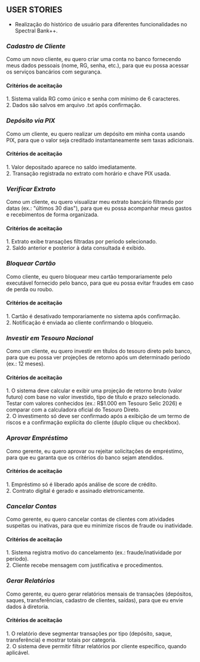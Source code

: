 <h2>USER STORIES</h2>
 
- Realização do histórico de usuário para diferentes funcionalidades no Spectral Bank++.

_<h3>Cadastro de Cliente</h3>_
Como um novo cliente,
eu quero criar uma conta no banco fornecendo meus dados pessoais (nome, RG, senha, etc.),
para que eu possa acessar os serviços bancários com segurança.

<h4>Critérios de aceitação</h4>
1. Sistema valida RG como único e senha com mínimo de 6 caracteres.<br>
2. Dados são salvos em arquivo .txt após confirmação.<br>

_<h3>Depósito via PIX</h3>_
Como um cliente,
eu quero realizar um depósito em minha conta usando PIX,
para que o valor seja creditado instantaneamente sem taxas adicionais.

<h4>Critérios de aceitação</h4>
1. Valor depositado aparece no saldo imediatamente.<br>
2. Transação registrada no extrato com horário e chave PIX usada.<br>

_<h3>Verificar Extrato</h3>_
Como um cliente,
eu quero visualizar meu extrato bancário filtrando por datas (ex.: "últimos 30 dias"),
para que eu possa acompanhar meus gastos e recebimentos de forma organizada.

<h4>Critérios de aceitação</h4>
1. Extrato exibe transações filtradas por período selecionado.<br>
2. Saldo anterior e posterior à data consultada é exibido.<br>

_<h3>Bloquear Cartão</h3>_
Como cliente, eu quero bloquear meu cartão temporariamente pelo executável fornecido pelo banco, 
para que eu possa evitar fraudes em caso de perda ou roubo.

<h4>Critérios de aceitação</h4>
1. Cartão é desativado temporariamente no sistema após confirmação.<br>
2. Notificação é enviada ao cliente confirmando o bloqueio.<br>

_<h3>Investir em Tesouro Nacional</h3>_
Como um cliente,
eu quero investir em títulos do tesouro direto pelo banco,
para que eu possa ver projeções de retorno após um determinado período (ex.: 12 meses).

<h4>Critérios de aceitação</h4>
1. O sistema deve calcular e exibir uma projeção de retorno bruto (valor futuro) com base no valor investido, 
tipo de título e prazo selecionado. Testar com valores conhecidos (ex.: R$1.000 em Tesouro Selic 2026) 
e comparar com a calculadora oficial do Tesouro Direto.<br>
2. O investimento só deve ser confirmado após a exibição de um termo de riscos 
e a confirmação explícita do cliente (duplo clique ou checkbox).<br>

_<h3>Aprovar Empréstimo</h3>_
Como gerente, eu quero aprovar ou rejeitar solicitações de empréstimo, 
para que eu garanta que os critérios do banco sejam atendidos.

<h4>Critérios de aceitação</h4>
1. Empréstimo só é liberado após análise de score de crédito.<br>
2. Contrato digital é gerado e assinado eletronicamente.<br>

_<h3>Cancelar Contas</h3>_
Como gerente, eu quero cancelar contas de clientes com atividades suspeitas ou inativas, 
para que eu minimize riscos de fraude ou inatividade.

<h4>Critérios de aceitação</h4>
1. Sistema registra motivo do cancelamento (ex.: fraude/inatividade por período). <br>
2. Cliente recebe mensagem com justificativa e procedimentos.<br>

_<h3>Gerar Relatórios</h3>_
Como gerente, eu quero gerar relatórios mensais de transações (depósitos, saques, transferências, 
cadastro de clientes, saídas), para que eu envie dados à diretoria.

<h4>Critérios de aceitação</h4>
1. O relatório deve segmentar transações por tipo (depósito, saque, transferência) e mostrar totais por categoria.<br>
2. O sistema deve permitir filtrar relatórios por cliente específico, quando aplicável.<br>